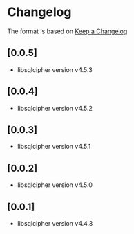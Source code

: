 # Changelog

The format is based on [Keep a Changelog](https://keepachangelog.com/en/1.0.0/)

## [0.0.5]

- libsqlcipher version v4.5.3

## [0.0.4]

- libsqlcipher version v4.5.2

## [0.0.3]

- libsqlcipher version v4.5.1

## [0.0.2]

- libsqlcipher version v4.5.0

## [0.0.1]

- libsqlcipher version v4.4.3

